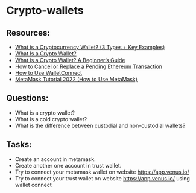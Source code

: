 # Crypto-wallets

## Resources:

* [What is a Cryptocurrency Wallet? (3 Types + Key Examples)](https://www.youtube.com/watch?v=SQyg9pyJ1Ac&t=3s)
* [What Is a Crypto Wallet?](https://academy.binance.com/en/articles/crypto-wallet-types-explained)
* [What is a Crypto Wallet? A Beginner’s Guide](https://crypto.com/university/crypto-wallets)
* [How to Cancel or Replace a Pending Ethereum Transaction](https://academy.binance.com/en/articles/how-to-cancel-or-replace-a-pending-ethereum-transaction)
* [How to Use WalletConnect](https://academy.binance.com/en/articles/how-to-use-walletconnect)
* [MetaMask Tutorial 2022 (How to Use MetaMask)](https://www.youtube.com/watch?v=tw-tQD0jztE)


## Questions:

* What is a crypto wallet?
* What is a cold crypto wallet?
* What is the difference between custodial and non-custodial wallets?

## Tasks:

* Create an account in metamask.
* Create another one account in trust wallet.
* Try to connect your metamask wallet on website https://app.venus.io/
* Try to connect your trust wallet on website https://app.venus.io/ using wallet connect

